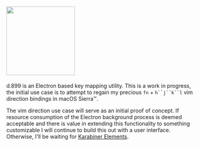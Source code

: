 # <a href='https://github.com/jrolfs/d.899/'><img src='https://cloud.githubusercontent.com/assets/288160/18285281/8795dd2c-7422-11e6-9798-fc30e8a126bb.png' height='180'></a>

d.899 is an Electron based key mapping utility. This is a work in progress, the
initial use case is to attempt to regain my precious `fn` + `h``j``k``l` vim
direction bindings in macOS Sierra™.

The vim direction use case will serve as an initial proof of concept. If
resource consumption of the Electron background process is deemed acceptable
and there is value in extending this functionality to something customizable I
will continue to build this out with a user interface. Otherwise, I'll be
waiting for [Karabiner Elements](https://github.com/tekezo/Karabiner-Elements).
